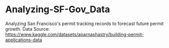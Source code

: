 # Analyzing-SF-Gov_Data
Analyzing San Francisco's permit tracking records to forecast future permit growth. 
Data Source: https://www.kaggle.com/datasets/aparnashastry/building-permit-applications-data

